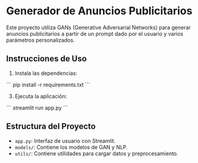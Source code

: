 # Generador de Anuncios Publicitarios

Este proyecto utiliza GANs (Generative Adversarial Networks) para generar anuncios publicitarios a partir de un prompt dado por el usuario y varios parámetros personalizados.

## Instrucciones de Uso

1. Instala las dependencias:
   
´´´
pip install -r requirements.txt
´´´

3. Ejecuta la aplicación:
   
´´´
streamlit run app.py
´´´

## Estructura del Proyecto

- `app.py`: Interfaz de usuario con Streamlit.
- `models/`: Contiene los modelos de GAN y NLP.
- `utils/`: Contiene utilidades para cargar datos y preprocesamiento.

